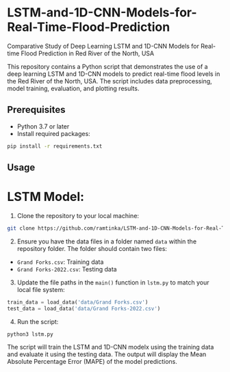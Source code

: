 # LSTM-and-1D-CNN-Models-for-Real-Time-Flood-Prediction
Comparative Study of Deep Learning LSTM and 1D-CNN Models for Real-time Flood Prediction in Red River of the North, USA

This repository contains a Python script that demonstrates the use of a deep learning LSTM and 1D-CNN models to predict real-time flood levels in the Red River of the North, USA. The script includes data preprocessing, model training, evaluation, and plotting results.

## Prerequisites

- Python 3.7 or later
- Install required packages:

```bash
pip install -r requirements.txt
```

## Usage

# LSTM Model:

1. Clone the repository to your local machine:


```bash
git clone https://github.com/ramtinka/LSTM-and-1D-CNN-Models-for-Real-Time-Flood-Prediction.git

```

2. Ensure you have the data files in a folder named `data` within the repository folder. The folder should contain two files:

- `Grand Forks.csv`: Training data
- `Grand Forks-2022.csv`: Testing data

3. Update the file paths in the `main()` function in `lstm.py` to match your local file system:

```python
train_data = load_data('data/Grand Forks.csv')
test_data = load_data('data/Grand Forks-2022.csv')
```

4. Run the script:

```bash
python3 lstm.py
```

The script will train the LSTM and 1D-CNN modelx using the training data and evaluate it using the testing data. The output will display the Mean Absolute Percentage Error (MAPE) of the model predictions.



